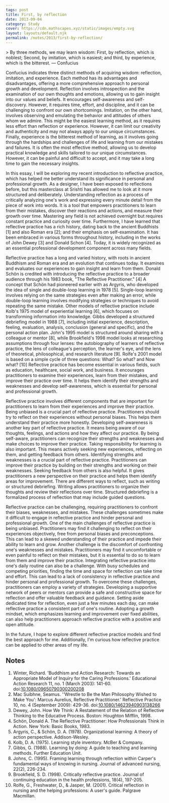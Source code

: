 ```yaml
---
tags: post
title: First, by reflection
date: 2013-09-04
category: Study
cover: https://cdn.mathscapes.xyz/static/images/empty.svg
layout: layouts/default.njk
permalink: /notes/2013/first-by-reflection/
--- 
```


\> By three methods, we may learn wisdom: First, by reflection, which is noblest; Second, by imitation, which is easiest; and third, by experience, which is the bitterest. — Confucius

Confucius indicates three distinct methods of acquiring wisdom: reflection, imitation, and experience. Each method has its advantages and disadvantages, offering a more comprehensive approach to personal growth and development. Reflection involves introspection and the examination of our own thoughts and emotions, allowing us to gain insight into our values and beliefs. It encourages self-awareness and self-discovery. However, it requires time, effort, and discipline, and it can be challenging to confront our own shortcomings. Imitation, on the other hand, involves observing and emulating the behavior and attitudes of others whom we admire. This might be the easiest learning method, as it requires less effort than reflection or experience. However, it can limit our creativity and authenticity and may not always apply to our unique circumstances. Finally, experience is the bitterest method of learning, as it involves going through the hardships and challenges of life and learning from our mistakes and failures. It is often the most effective method, allowing us to develop practical knowledge and skills tailored to our unique circumstances. However, it can be painful and difficult to accept, and it may take a long time to gain the necessary insights.

In this essay, I will be exploring my recent introduction to reflective practice, which has helped me better understand its significance in personal and professional growth. As a designer, I have been exposed to reflections before, but this masterclass at Srishti has allowed me to look at it more structured and deliberately. Understanding reflection as a process of critically analyzing one's work and expressing every minute detail from the piece of work into words. It is a tool that empowers practitioners to learn from their mistakes, discover their reactions and actions, and measure their growth over time. Mastering any field is not achieved overnight but requires constant practice and curiosity over time. Furthermore, I have learned that reflective practice has a rich history, dating back to the ancient Buddhists [1] and also Roman era [2]; and their emphasis on self-examination. It has been embraced in various forms throughout history, including in the works of John Dewey [3] and Donald Schon [4]. Today, it is widely recognized as an essential professional development component across many fields.

Reflective practice has a long and varied history, with roots in ancient Buddhism and Roman era and an evolution that continues today. It examines and evaluates our experiences to gain insight and learn from them. Donald Schön is credited with introducing the reflective practice to a broader audience through his 1983 book, "The Reflective Practitioner." [4] A concept that Schön had pioneered earlier with as Argyris, who developed the idea of single and double-loop learning in 1978 [5]. Single-loop learning involves relying on the same strategies even after making an error, while double-loop learning involves modifying strategies or techniques to avoid repeating the same mistake. Other models of reflective practice include Kolb's 1975 model of experiential learning [6], which focuses on transforming information into knowledge. Gibbs developed a structured debriefing model in 1988 [7], including initial experience, description, feeling, evaluation, analysis, conclusion (general and specific), and the personal action plan. John's 1995 model is structured around sharing with a colleague or mentor [8], while Brookfield's 1998 model looks at researching assumptions through four lenses: the autobiography of learners of reflective practice, the lens of colleague's perception, the learner's eye, and the lens of theoretical, philosophical, and research literature [9]. Rolfe's 2001 model is based on a simple cycle of three questions: What? So what? and Now what? [10] Reflective practice has become essential in various fields, such as education, healthcare, social work, and business. It encourages practitioners to examine their experiences, learn from their mistakes, and improve their practice over time. It helps them identify their strengths and weaknesses and develop self-awareness, which is essential for personal and professional growth.

Reflective practice involves different components that are important for practitioners to learn from their experiences and improve their practice. Being unbiased is a crucial part of reflective practice. Practitioners should try to reflect on their experiences without personal biases. This helps them understand their practice more honestly. Developing self-awareness is another key part of reflective practice. It means being aware of our thoughts, feelings, and actions and how they affect our practice. By being self-aware, practitioners can recognize their strengths and weaknesses and make choices to improve their practice. Taking responsibility for learning is also important. This means actively seeking new experiences, reflecting on them, and getting feedback from others. Identifying strengths and weaknesses is a crucial part of reflective practice. Practitioners can improve their practice by building on their strengths and working on their weaknesses. Seeking feedback from others is also helpful. It gives practitioners a new perspective on their practice and helps them identify areas for improvement. There are different ways to reflect, such as writing or structured debriefing. Writing allows practitioners to organize their thoughts and review their reflections over time. Structured debriefing is a formalized process of reflection that may include guided questions.

Reflective practice can be challenging, requiring practitioners to confront their biases, weaknesses, and mistakes. These challenges sometimes make it difficult to engage in reflective practice and hinder personal and professional growth. One of the main challenges of reflective practice is being unbiased. Practitioners may find it challenging to reflect on their experiences objectively, free from personal biases and preconceptions. This can lead to a skewed understanding of their practice and impede their ability to learn and grow. Another challenge is the discomfort of confronting one's weaknesses and mistakes. Practitioners may find it uncomfortable or even painful to reflect on their mistakes, but it is essential to do so to learn from them and improve their practice. Integrating reflective practice into one's daily routine can also be a challenge. With busy schedules and competing priorities, finding the time and space for reflection can take time and effort. This can lead to a lack of consistency in reflective practice and hinder personal and professional growth. To overcome these challenges, practitioners can employ a variety of strategies. Developing a supportive network of peers or mentors can provide a safe and constructive space for reflection and offer valuable feedback and guidance. Setting aside dedicated time for reflection, even just a few minutes each day, can make reflective practice a consistent part of one's routine. Adopting a growth mindset, which emphasizes learning and improvement over fixed abilities, can also help practitioners approach reflective practice with a positive and open attitude.

In the future, I hope to explore different reflective practice models and find the best approach for me. Additionally, I'm curious how reflective practice can be applied to other areas of my life.

## Notes

1.  Winter, Richard. 'Buddhism and Action Research: Towards an Appropriate Model of Inquiry for the Caring Professions.' Educational Action Research 11, no. 1 (March 2003): 141-60. doi:[10.1080/09650790300200208](https://doi.org/10.1080/09650790300200208)
2.  Mac Suibhne, Seamus. '‘Wrestle to Be the Man Philosophy Wished to Make You': Marcus Aurelius, Reflective Practitioner.' Reflective Practice 10, no. 4 (September 2009): 429-36. doi:[10.1080/14623940903138266](https://doi.org/10.1080/14623940903138266)
3.  Dewey, John. How We Think: A Restatement of the Relation of Reflective Thinking to the Educative Process. Boston: Houghton Mifflin, 1998.
4.  Schön, Donald A. The Reflective Practitioner: How Professionals Think in Action. New York: Basic Books, 1983.
5.  Argyris, C., & Schön, D. A. (1978). Organizational learning: A theory of action perspective. Addison-Wesley.
6.  Kolb, D. A. (1975). Learning style inventory. McBer & Company.
7.  Gibbs, G. (1988). Learning by doing: A guide to teaching and learning methods. Further Education Unit.
8.  Johns, C. (1995). Framing learning through reflection within Carper's fundamental ways of knowing in nursing. Journal of advanced nursing, 22(2), 226-234.
9.  Brookfield, S. D. (1998). Critically reflective practice. Journal of continuing education in the health professions, 18(4), 197-205.
10.  Rolfe, G., Freshwater, D., & Jasper, M. (2001). Critical reflection in nursing and the helping professions: A user's guide. Palgrave Macmillan.